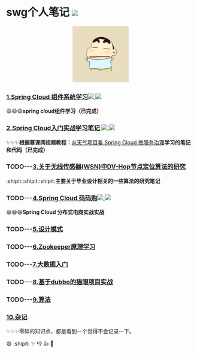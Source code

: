 # swg个人笔记 ![](https://img.shields.io/badge/language-java-orange.svg)

<div align="center">
	<img src="pic/avatar.png" width="150px">
</div>

### [1.Spring Cloud 组件系统学习![](https://img.shields.io/badge/SpringBoot-2.0.3.RELEASE-519dd9.svg) ![](https://img.shields.io/badge/SpringCloud-Finchley.RELEASE.RELEASE-519dd9.svg)](https://github.com/sunweiguo/swgBook/tree/master/spirng-cloud-modules/) 

:smile::smile::smile:<b>spring cloud组件学习（已完成）</b>


### [2.Spring Cloud入门实战学习笔记 ![](https://img.shields.io/badge/SpringBoot-2.1.0.RELEASE-519dd9.svg) ![](https://img.shields.io/badge/SpringCloud-Finchley.RELEASE.RELEASE-519dd9.svg)](https://github.com/sunweiguo/swgBook/tree/master/spring-cloud-weather-action) 

:sparkles::sparkles::sparkles:<b>根据慕课网视频教程：</b>[从天气项目看 Spring Cloud 微服务治理](http://coding.imooc.com/class/177.html)<b>学习的笔记和代码（已完成）</b>



### TODO---[3.关于无线传感器(WSN)中DV-Hop节点定位算法的研究](https://github.com/sunweiguo/swgBook/tree/master/paper/) 

:shipit::shipit::shipit:<b>主要关于毕业设计相关的一些算法的研究笔记</b>



### TODO---[4.Spring Cloud 码码购![](https://img.shields.io/badge/SpringBoot-2.0.3.RELEASE-519dd9.svg) ![](https://img.shields.io/badge/SpringCloud-Finchley.RELEASE.RELEASE-519dd9.svg)](https://github.com/sunweiguo/swgBook/tree/master/spirng-cloud-modules/) 


:smile::smile::smile:<b>Spring Cloud 分布式电商实战实战</b>

### TODO---[5.设计模式](https://github.com/sunweiguo/swgBook/tree/master/spirng-cloud-modules/)




### TODO---[6.Zookeeper原理学习](https://github.com/sunweiguo/swgBook/tree/master/zookeeper/) 


### TODO---[7.大数据入门](https://github.com/sunweiguo/swgBook/tree/master/zookeeper/)



### TODO---[8.基于dubbo的猫眼项目实战](https://github.com/sunweiguo/swgBook/tree/master/spirng-cloud-modules/)


### TODO---[9.算法](https://github.com/sunweiguo/swgBook/tree/master/spirng-cloud-modules/)


### [10.杂记](https://github.com/sunweiguo/swgBook/tree/master/zaji)

:sparkles::sparkles::sparkles:零碎的知识点，都是看到一个觉得不会记录一下。


:smile: :shipit: :sparkles: :-1: :+1: :clap:


